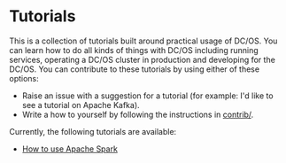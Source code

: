 # Tutorials

This is a collection of tutorials built around practical usage of DC/OS. You can learn how to do all kinds of things with DC/OS including running services, operating a DC/OS cluster in production and developing for the DC/OS. You can contribute to these tutorials by using either of these options:

* Raise an issue with a suggestion for a tutorial (for example: I'd like to see a tutorial on Apache Kafka).
* Write a how to yourself by following the instructions in [contrib/](../../contrib/).

Currently, the following tutorials are available:

- [How to use Apache Spark](spark/)

